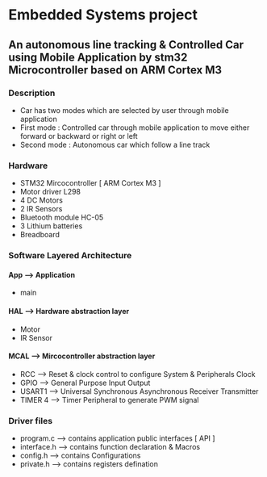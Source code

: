 # Embedded Systems project
## An autonomous line tracking & Controlled Car using Mobile Application by stm32 Microcontroller based on ARM Cortex M3

### Description
*   Car has two modes which are selected by user through mobile application
*  First mode  : Controlled car through mobile application to move either forward or backward or right or left
*  Second mode : Autonomous car which follow a line track


### Hardware 
* STM32 Mircocontroller [ ARM Cortex M3 ]
* Motor driver L298
* 4 DC Motors
* 2 IR Sensors
* Bluetooth module HC-05
* 3 Lithium batteries
* Breadboard

### Software Layered Architecture
#### App --> Application
* main
#### HAL --> Hardware abstraction layer
* Motor
* IR Sensor
#### MCAL   --> Mircocontroller abstraction layer
* RCC       --> Reset & clock control to configure System & Peripherals Clock
* GPIO      --> General Purpose Input Output
* USART1    --> Universal Synchronous Asynchronous Receiver Transmitter
* TIMER 4   --> Timer Peripheral to generate PWM signal

### Driver files
* program.c     --> contains application public interfaces [ API ]
* interface.h   --> contains function declaration & Macros
* config.h      --> contains Configurations 
* private.h     --> contains registers defination 

